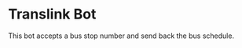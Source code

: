 Translink Bot
=========================
This bot accepts a bus stop number and send back the bus schedule.

